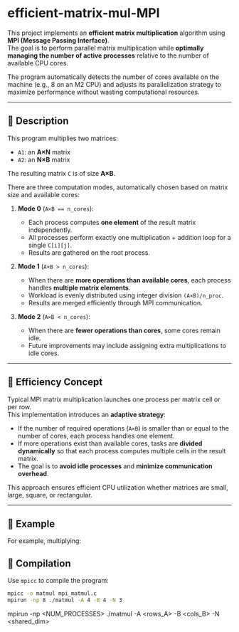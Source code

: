# efficient-matrix-mul-MPI
This project implements an **efficient matrix multiplication** algorithm using **MPI (Message Passing Interface)**.  
The goal is to perform parallel matrix multiplication while **optimally managing the number of active processes** relative to the number of available CPU cores.

The program automatically detects the number of cores available on the machine (e.g., 8 on an M2 CPU) and adjusts its parallelization strategy to maximize performance without wasting computational resources.

---

## 🚀 Description
This program multiplies two matrices:

- `A1`: an **A×N** matrix  
- `A2`: an **N×B** matrix  

The resulting matrix `C` is of size **A×B**.

There are three computation modes, automatically chosen based on matrix size and available cores:

1. **Mode 0** (`A×B == n_cores`):  
   - Each process computes **one element** of the result matrix independently.  
   - All processes perform exactly one multiplication + addition loop for a single `C[i][j]`.  
   - Results are gathered on the root process.

2. **Mode 1** (`A×B > n_cores`):  
   - When there are **more operations than available cores**, each process handles **multiple matrix elements**.  
   - Workload is evenly distributed using integer division `(A×B)/n_proc`.  
   - Results are merged efficiently through MPI communication.

3. **Mode 2** (`A×B < n_cores`):  
   - When there are **fewer operations than cores**, some cores remain idle.  
   - Future improvements may include assigning extra multiplications to idle cores.

---

## 🔬 Efficiency Concept
Typical MPI matrix multiplication launches one process per matrix cell or per row.  
This implementation introduces an **adaptive strategy**:

- If the number of required operations (`A×B`) is smaller than or equal to the number of cores, each process handles one element.
- If more operations exist than available cores, tasks are **divided dynamically** so that each process computes multiple cells in the result matrix.
- The goal is to **avoid idle processes** and **minimize communication overhead**.

This approach ensures efficient CPU utilization whether matrices are small, large, square, or rectangular.

---

## 🧠 Example

For example, multiplying:

## 🧩 Compilation

Use `mpicc` to compile the program:

```bash
mpicc -o matmul mpi_matmul.c
mpirun -np 8 ./matmul -A 4 -B 4 -N 3
```

mpirun -np <NUM_PROCESSES> ./matmul -A <rows_A> -B <cols_B> -N <shared_dim>
